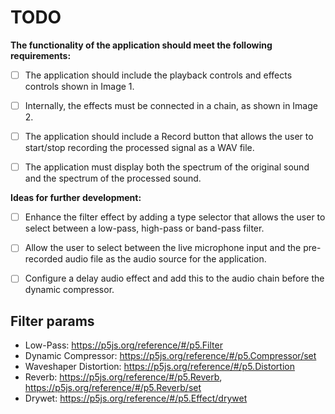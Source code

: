 # TODO

**The functionality of the application should meet the following requirements:**

- [ ] The application should include the playback controls and effects controls shown in Image 1.

- [ ] Internally, the effects must be connected in a chain, as shown in Image 2.

- [ ] The application should include a Record button that allows the user to start/stop recording the processed signal as a WAV file.

- [ ] The application must display both the spectrum of the original sound and the spectrum of the processed sound.

**Ideas for further development:**

- [ ] Enhance the filter effect by adding a type selector that allows the user to select between a low-pass, high-pass or band-pass filter.

- [ ] Allow the user to select between the live microphone input and the pre-recorded audio file as the audio source for the application.

- [ ] Configure a delay audio effect and add this to the audio chain before the dynamic compressor.


## Filter params

- Low-Pass: https://p5js.org/reference/#/p5.Filter
- Dynamic Compressor: https://p5js.org/reference/#/p5.Compressor/set
- Waveshaper Distortion: https://p5js.org/reference/#/p5.Distortion
- Reverb: https://p5js.org/reference/#/p5.Reverb, https://p5js.org/reference/#/p5.Reverb/set
- Drywet: https://p5js.org/reference/#/p5.Effect/drywet
